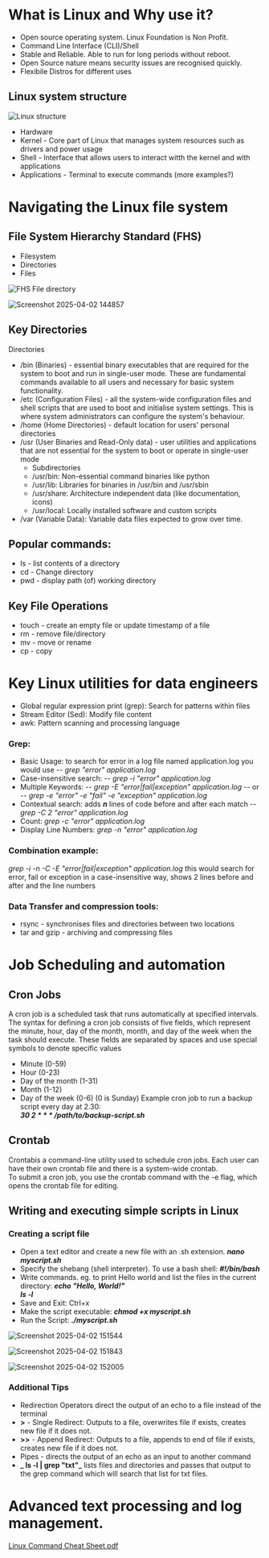 # What is Linux and Why use it?
* Open source operating system. Linux Foundation is Non Profit.
* Command Line Interface (CLI)/Shell
* Stable and Reliable. Able to run for long periods without reboot.
* Open Source nature means security issues are recognised quickly.
* Flexibile Distros for different uses

## Linux system structure
![Linux structure](https://github.com/user-attachments/assets/50a1aead-2425-498f-af68-4448f6a4c6d1)

* Hardware
* Kernel - Core part of Linux that manages system resources such as drivers and power usage
* Shell - Interface that allows users to interact witth the kernel and with applications
* Applications - Terminal to execute commands (more examples?)

  
# Navigating the Linux file system
## File System Hierarchy Standard (FHS)
* Filesystem
* Directories
* Files

![FHS File directory](https://github.com/user-attachments/assets/74f5a994-ef13-4e4a-8562-0341972bace7)

![Screenshot 2025-04-02 144857](https://github.com/user-attachments/assets/a9a00e7c-26e8-4b93-bf02-7ccd5eaa8e8b)

## Key Directories
 Directories 
* /bin (Binaries) - essential binary executables that are required for the system to boot and run in single-user mode. These are fundamental commands available to all users and necessary for basic system functionality.
* /etc (Configuration Files) -  all the system-wide configuration files and shell scripts that are used to boot and initialise system settings. This is where system administrators can configure the system's behaviour.
* /home (Home Directories) - default location for users' personal directories
* /usr (User Binaries and Read-Only data) - user utilities and applications that are not essential for the system to boot or operate in single-user mode<br/>
  - Subdirectories<br/>
  - /usr/bin: Non-essential command binaries like python
  - /usr/lib: Libraries for binaries in /usr/bin and /usr/sbin
  - /usr/share: Architecture independent data (like documentation, icons)
  - /usr/local: Locally installed software and custom scripts
* /var (Variable Data): Variable data files expected to grow over time.

## Popular commands:
* ls - list contents of a directory
* cd - Change directory
* pwd - display path (of) working directory

## Key File Operations
* touch - create an empty file or update timestamp of a file
* rm - remove file/directory
* mv - move or rename
* cp - copy

# Key Linux utilities for data engineers
* Global regular expression print (grep): Search for patterns within files
* Stream Editor (Sed): Modify file content
* awk: Pattern scanning and processing language

### Grep:
 - Basic Usage: to search for error in a log file named application.log you would use -- _grep "error" application.log_
 - Case-insensitive search: -- _grep -i "error" application.log_
 - Multiple Keywords: -- _grep -E "error|fail|exception" application.log_ -- or -- _grep -e "error" -e "fail" -e "exception" application.log_
 - Contextual search:  adds _**n**_ lines of code before and after each match -- _grep -C 2 "error" application.log_
 - Count: _grep -c "error" application.log_
 - Display Line Numbers: _grep -n "error" application.log_

### Combination example: 
_grep -i -n -C -E "error|fail|exception" application.log_ this would search for error, fail or exception in a case-insensitive way, shows 2 lines before and after and the line numbers

### Data Transfer and compression tools:
* rsync - synchronises files and directories between two locations
* tar and gzip - archiving and compressing files

# Job Scheduling and automation
## Cron Jobs
A cron job is a scheduled task that runs automatically at specified intervals. The syntax for defining a cron job consists of five fields, which represent the minute, hour, day of the month, month, and day of the week when the task should execute. These fields are separated by spaces and use special symbols to denote specific values
* Minute (0-59)
* Hour (0-23)
* Day of the month (1-31)
* Month (1-12)
* Day of the week (0-6) (0 is Sunday)
Example cron job to run a backup script every day at 2.30:<br/>
_**30 2 * * * /path/to/backup-script.sh**_

## Crontab
Crontabis a command-line utility used to schedule cron jobs. Each user can have their own crontab file and there is a system-wide crontab.<br/>
To submit a cron job, you use the crontab command with the -e flag, which opens the crontab file for editing. 

## Writing and executing simple scripts in Linux
### Creating a script file
- Open a text editor and create a new file with an .sh extension. _**nano myscript.sh**_
- Specify the shebang (shell interpreter). To use a bash shell: **_#!/bin/bash_**
- Write commands. eg. to print Hello world and list the files in the current directory:  _**echo "Hello, World!"**_<br/>
 _**ls -l**_
- Save and Exit: Ctrl+x
- Make the script executable: _**chmod +x myscript.sh**_
- Run the Script: **_./myscript.sh_**

![Screenshot 2025-04-02 151544](https://github.com/user-attachments/assets/80d53f06-bb2c-4a27-aeac-29b2e3b264d3)

![Screenshot 2025-04-02 151843](https://github.com/user-attachments/assets/ad8dedab-e12f-41df-a6eb-23523a19ca40)

![Screenshot 2025-04-02 152005](https://github.com/user-attachments/assets/60ae2c72-74a4-4afa-8f48-4516adcbf223)


### Additional Tips
- Redirection Operators direct the output of an echo to a file instead of the terminal
- **>** - Single Redirect: Outputs to a file, overwrites file if exists, creates new file if it does not.
- **>>** - Append Redirect: Outputs to a file, appends to end of file if exists, creates new file if it does not.
- Pipes - directs the output of an echo as an input to another command
- **_ ls -l | grep "txt"_** lists files and directories and passes that output to the grep command which will search that list for txt files.


# Advanced text processing and log management.
[Linux Command Cheat Sheet.pdf](https://github.com/user-attachments/files/19566760/Linux.Command.Cheat.Sheet.pdf)


